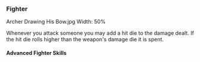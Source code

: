 ### Fighter

Archer Drawing His Bow.jpg
Width: 50%

Whenever you attack someone you may add a hit die to the damage dealt. If the hit die rolls higher than the weapon's damage die it is spent.

#### Advanced Fighter Skills